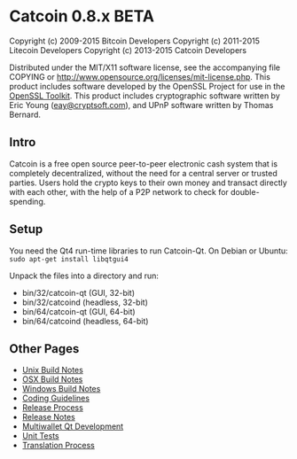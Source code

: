 Catcoin 0.8.x BETA
====================

Copyright (c) 2009-2015 Bitcoin Developers
Copyright (c) 2011-2015 Litecoin Developers
Copyright (c) 2013-2015 Catcoin Developers

Distributed under the MIT/X11 software license, see the accompanying
file COPYING or http://www.opensource.org/licenses/mit-license.php.
This product includes software developed by the OpenSSL Project for use in the [OpenSSL Toolkit](http://www.openssl.org/). This product includes
cryptographic software written by Eric Young ([eay@cryptsoft.com](mailto:eay@cryptsoft.com)), and UPnP software written by Thomas Bernard.


Intro
---------------------
Catcoin is a free open source peer-to-peer electronic cash system that is
completely decentralized, without the need for a central server or trusted
parties.  Users hold the crypto keys to their own money and transact directly
with each other, with the help of a P2P network to check for double-spending.


Setup
---------------------
You need the Qt4 run-time libraries to run Catcoin-Qt. On Debian or Ubuntu:
	`sudo apt-get install libqtgui4`

Unpack the files into a directory and run:

- bin/32/catcoin-qt (GUI, 32-bit)
- bin/32/catcoind (headless, 32-bit)
- bin/64/catcoin-qt (GUI, 64-bit)
- bin/64/catcoind (headless, 64-bit)


Other Pages
---------------------
- [Unix Build Notes](build-unix.md)
- [OSX Build Notes](build-osx.md)
- [Windows Build Notes](build-msw.md)
- [Coding Guidelines](coding.md)
- [Release Process](release-process.md)
- [Release Notes](release-notes.md)
- [Multiwallet Qt Development](multiwallet-qt.md)
- [Unit Tests](unit-tests.md)
- [Translation Process](translation_process.md)

